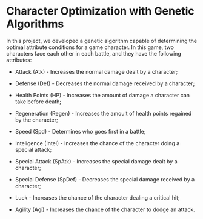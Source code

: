 # Character Optimization with Genetic Algorithms

In this project, we developed a genetic algorithm capable of determining the optimal attribute conditions for a game character. In this game, two characters face each other in each battle, and they have the following attributes:

  - Attack (Atk) - Increases the normal damage dealt by a character;
  
  - Defense (Def) - Decreases the normal damage received by a character;
  
  - Health Points (HP) - Increases the amount of damage a character can take before death;
  
  - Regeneration (Regen) - Increases the amoult of health points regained by the character;
  
  - Speed (Spd) - Determines who goes first in a battle;
  
  - Inteligence (Intel) - Increases the chance of the character doing a special attack;
  
  - Special Attack (SpAtk) - Increases the special damage dealt by a character;
  
  - Special Defense (SpDef) - Decreases the special damage received by a character;
  
  - Luck - Increases the chance of the character dealing a critical hit;
  
  - Agility (Agi) - Increases the chance of the character to dodge an attack.
